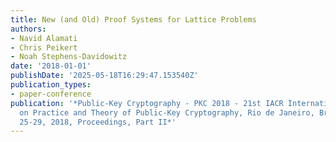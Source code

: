 ```yaml
---
title: New (and Old) Proof Systems for Lattice Problems
authors:
- Navid Alamati
- Chris Peikert
- Noah Stephens-Davidowitz
date: '2018-01-01'
publishDate: '2025-05-18T16:29:47.153540Z'
publication_types:
- paper-conference
publication: '*Public-Key Cryptography - PKC 2018 - 21st IACR International Conference
  on Practice and Theory of Public-Key Cryptography, Rio de Janeiro, Brazil, March
  25-29, 2018, Proceedings, Part II*'
---
```

